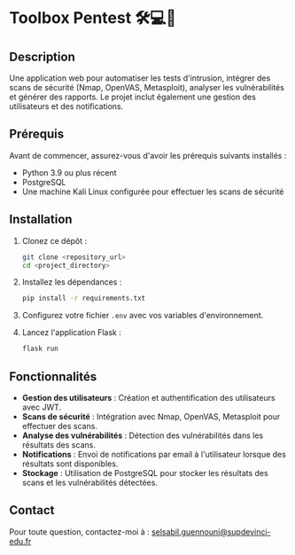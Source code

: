 # Toolbox Pentest 🛠️💻🔐

## Description

Une application web pour automatiser les tests d'intrusion, intégrer des scans de sécurité (Nmap, OpenVAS, Metasploit), analyser les vulnérabilités et générer des rapports. Le projet inclut également une gestion des utilisateurs et des notifications.

## Prérequis

Avant de commencer, assurez-vous d'avoir les prérequis suivants installés :

- Python 3.9 ou plus récent
- PostgreSQL
- Une machine Kali Linux configurée pour effectuer les scans de sécurité

## Installation

1. Clonez ce dépôt :
    ```bash
    git clone <repository_url>
    cd <project_directory>
    ```

2. Installez les dépendances :
    ```bash
    pip install -r requirements.txt
    ```

3. Configurez votre fichier `.env` avec vos variables d'environnement.

4. Lancez l'application Flask :
    ```bash
    flask run
    ```

## Fonctionnalités

- **Gestion des utilisateurs** : Création et authentification des utilisateurs avec JWT.
- **Scans de sécurité** : Intégration avec Nmap, OpenVAS, Metasploit pour effectuer des scans.
- **Analyse des vulnérabilités** : Détection des vulnérabilités dans les résultats des scans.
- **Notifications** : Envoi de notifications par email à l'utilisateur lorsque des résultats sont disponibles.
- **Stockage** : Utilisation de PostgreSQL pour stocker les résultats des scans et les vulnérabilités détectées.

## Contact

Pour toute question, contactez-moi à : selsabil.guennouni@supdevinci-edu.fr
